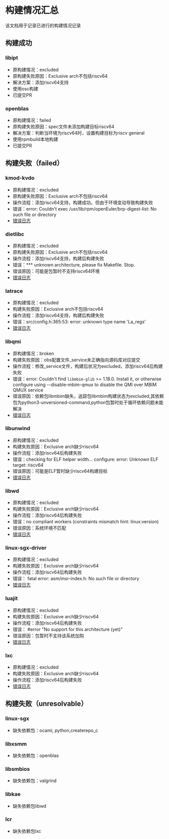 # 构建情况汇总

该文档用于记录已进行的构建情况记录

## 构建成功
### libipt
- 原构建情况：excluded
- 原构建失败原因：Exclusive arch不包括riscv64
- 解决方案：添加riscv64支持
- 使用osc构建
- 已提交PR

### openblas
- 原构建情况：failed
- 原构建失败原因：spec文件未添加构建目标riscv64
- 解决方案：判断当环境为riscv64时，设置构建目标为riscv general
- 使用rpmbuild本地构建
- 已提交PR

## 构建失败（failed）
### kmod-kvdo
- 原构建情况：excluded
- 原构建失败原因：Exclusive arch不包括riscv64
- 操作流程：添加riscv64支持，构建成功。但由于环境变动导致构建失败
- 错误：error: Couldn't exec /usr/lib/rpm/openEuler/brp-digest-list: No such file or directory
- [错误日志](https://build.openeuler.org/package/live_build_log/home:ChengZou:branches:openEuler:Mainline:RISC-V/kmod-kvdo/standard_riscv64/riscv64)

### dietlibc
- 原构建情况：excluded
- 原构建失败原因：Exclusive arch不包括riscv64
- 操作流程：添加riscv64支持，构建后构建失败
- 错误：*** unknown architecture, please fix Makefile.  Stop.
- 错误原因：可能是包暂时不支持riscv64环境
- [错误日志](https://build.openeuler.org/package/live_build_log/home:ChengZou:branches:openEuler:Mainline:RISC-V/dietlibc/standard_riscv64/riscv64)

### latrace
- 原构建情况：excluded
- 构建失败原因：Exclusive arch不包括riscv64
- 操作流程：添加riscv64支持，构建后构建失败
- 错误：src/config.h:365:53: error: unknown type name 'La_regs'
- [错误日志](https://build.openeuler.org/package/live_build_log/home:ChengZou:branches:openEuler:Mainline:RISC-V/latrace/standard_riscv64/riscv64)

### libqmi
- 原构建情况：broken
- 构建失败原因：obs配置文件_service未正确指向源码库对应提交
- 操作流程：修改_service文件，构建后状况为excluded，添加riscv64后构建失败
- 错误：error: Couldn't find `libmbim-glib` >= 1.18.0. Install it, or otherwise configure using --disable-mbim-qmux to disable the QMI over MBIM QMUX service
- 错误原因：依赖包libmbim缺失，追踪包libmbim构建状态为excluded,其依赖包为python3-unversioned-command,python包暂时处于循环依赖问题未能解决
- [错误日志](https://build.openeuler.org/package/live_build_log/home:ChengZou:branches:openEuler:Mainline:RISC-V/libqmi/standard_riscv64/riscv64)

### libunwind
- 原构建情况：excluded
- 构建失败原因：Exclusive arch缺少riscv64
- 操作流程：添加riscv64后构建失败
- 错误：checking for ELF helper width... configure: error: Unknown ELF target: riscv64
- 错误原因：可能是ELF暂时缺少riscv64构建目标
- [错误日志](https://build.openeuler.org/package/live_build_log/home:ChengZou:branches:openEuler:Mainline:RISC-V/libunwind/standard_riscv64/riscv64)

### libwd
- 原构建情况：excluded
- 构建失败原因：Exclusive arch缺少riscv64
- 操作流程：添加riscv64后构建失败
- 错误：no compliant workers (constraints mismatch hint: linux:version)
- 错误原因：系统环境不匹配
- [错误日志](https://build.openeuler.org/package/live_build_log/home:ChengZou:branches:openEuler:Mainline:RISC-V/libwd/standard_riscv64/riscv64)

### linux-sgx-driver
- 原构建情况：excluded
- 构建失败原因：Exclusive arch缺少riscv64
- 操作流程：添加riscv64后构建失败
- 错误： fatal error: asm/msr-index.h: No such file or directory
- [错误日志](https://build.openeuler.org/package/live_build_log/home:ChengZou:branches:openEuler:Mainline:RISC-V/linux-sgx-driver/standard_riscv64/riscv64)

### luajit
- 原构建情况：excluded
- 构建失败原因：Exclusive arch缺少riscv64
- 操作流程：添加riscv64后构建失败
- 错误： #error "No support for this architecture (yet)"
- 错误原因：包暂时不支持该系统加购
- [错误日志](https://build.openeuler.org/package/live_build_log/home:ChengZou:branches:openEuler:Mainline:RISC-V/luajit/standard_riscv64/riscv64)

### lxc
- 原构建情况：excluded
- 构建失败原因：Exclusive arch缺少riscv64
- 操作流程：添加riscv64后构建失败
- [错误日志](https://build.openeuler.org/package/live_build_log/home:ChengZou:branches:openEuler:Mainline:RISC-V/lxc/standard_riscv64/riscv64)

## 构建失败（unresolvable）
### linux-sgx
- 缺失依赖包：ocami, python,createrepo_c

### libxsmm
- 缺失依赖包：openblas

### libsmbios
- 缺失依赖包：valgrind

### libkae
- 缺失依赖包libwd

### lcr
- 缺失依赖包lxc